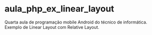 # aula_php_ex_linear_layout
Quarta aula de programação mobile Android do técnico de informática. Exemplo de Linear Layout com Relative Layout.
